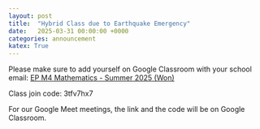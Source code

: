 ```yaml
---
layout: post
title:  "Hybrid Class due to Earthquake Emergency"
date:   2025-03-31 00:00:00 +0000
categories: announcement
katex: True
---
```


Please make sure to add yourself on Google Classroom with your school email: [EP M4 Mathematics - Summer 2025 (Won)](https://classroom.google.com/c/NzYzNTk1NjY0NTIy?cjc=3tfv7hx7)

Class join code: 3tfv7hx7

For our Google Meet meetings, the link and the code will be on Google Classroom. 